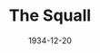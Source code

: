---
title: The Squall
date: 1934-12-20
closing_date:
layout: productions
featured_image:
image_caption:
image_credit:
playbill:
category:
Theatre: Theatre Jacksonville
cast:
- Manuela: Bobbie Landers
- Juan Mendez: Charles Luckie
- Finito: Drummond Paul
- Pedro: George Nichols
- Anita: Isabel Mead
- Don Diego: Joseph Byrnes
- Nubi: Lydia Fabian
- Dona Paca: Maria Greason
- Dolores Mendez: Pauline Entenza
- Jose Mendez: Virgil Perry
- Padre Molina: William Courtney
- El Moro: Winston Fowler
crew:
- Director: Winston Fowler
understudies:
orchestra:
external_links:
---